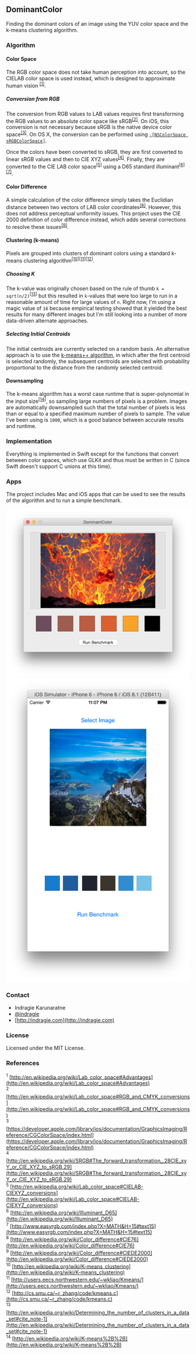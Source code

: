 ## DominantColor

Finding the dominant colors of an image using the YUV color space and the k-means clustering algorithm.

### Algorithm

#### Color Space

The RGB color space does not take human perception into account, so the CIELAB color space is used instead, which is designed to approximate human vision <sup>[[1]](http://en.wikipedia.org/wiki/Lab_color_space#Advantages)</sup>. 

##### Conversion from RGB

The conversion from RGB values to LAB values requires first transforming the RGB values to an absolute color space like sRGB<sup>[[2]](http://en.wikipedia.org/wiki/Lab_color_space#RGB_and_CMYK_conversions)</sup>. On iOS, this conversion is not necessary because sRGB is the native device color space<sup>[[3]](https://developer.apple.com/library/ios/documentation/GraphicsImaging/Reference/CGColorSpace/index.html)</sup>. On OS X, the conversion can be performed using [`-[NSColorSpace sRGBColorSpace]`](https://developer.apple.com/library/mac/documentation/Cocoa/Reference/ApplicationKit/Classes/NSColorSpace_Class/index.html).

Once the colors have been converted to sRGB, they are first converted to linear sRGB values and then to CIE XYZ values<sup>[[4]](http://en.wikipedia.org/wiki/SRGB#The_forward_transformation_.28CIE_xyY_or_CIE_XYZ_to_sRGB.29)</sup>. Finally, they are converted to the CIE LAB color space<sup>[[5]](http://en.wikipedia.org/wiki/Lab_color_space#CIELAB-CIEXYZ_conversions)</sup> using a D65 standard illuminant<sup>[[6]](http://en.wikipedia.org/wiki/Illuminant_D65)[[7]](http://www.easyrgb.com/index.php?X=MATH&H=15#text15)</sup>. 

#### Color Difference

A simple calculation of the color difference simply takes the Euclidian distance between two vectors of LAB color coordinates<sup>[[8]](http://en.wikipedia.org/wiki/Color_difference#CIE76)</sup>. However, this does not address perceptual uniformity issues. This project uses the CIE 2000 definition of color difference instead, which adds several corrections to resolve these issues<sup>[[9]](http://en.wikipedia.org/wiki/Color_difference#CIEDE2000)</sup>. 

#### Clustering (k-means)

Pixels are grouped into clusters of dominant colors using a standard k-means clustering algorithm<sup>[[10](http://en.wikipedia.org/wiki/K-means_clustering)][[11](http://users.eecs.northwestern.edu/~wkliao/Kmeans/)][[12](http://cs.smu.ca/~r_zhang/code/kmeans.c)]</sup>. 

##### Choosing K

The k-value was originally chosen based on the rule of thumb `k = sqrt(n/2)`<sup>[[13](http://en.wikipedia.org/wiki/Determining_the_number_of_clusters_in_a_data_set#cite_note-1)]</sup> but this resulted in `k`-values that were too large to run in a reasonable amount of time for large values of `n`. Right now, I'm using a magic value of `16` because empirical testing showed that it yielded the best results for many different images but I'm still looking into a number of more data-driven alternate approaches.

##### Selecting Initial Centroids

The initial centroids are currently selected on a random basis. An alternative approach is to use the [k-means++ algorithm](http://en.wikipedia.org/wiki/K-means%2B%2B), in which after the first centroid is selected randomly, the subsequent centroids are selected with probability proportional to the distance from the randomly selected centroid.

#### Downsampling

The k-means algorithm has a worst case runtime that is super-polynomial in the input size<sup>[[14](http://en.wikipedia.org/wiki/K-means%2B%2B)]</sup>, so sampling large numbers of pixels is a problem. Images are automatically downsampled such that the total number of pixels is less than or equal to a specified maximum number of pixels to sample. The value I've been using is `1000`, which is a good balance between accurate results and runtime. 

### Implementation

Everything is implemented in Swift except for the functions that convert between color spaces, which use GLKit and thus must be written in C (since Swift doesn't support C unions at this time). 

### Apps

The project includes Mac and iOS apps that can be used to see the results of the algorithm and to run a simple benchmark.

![Mac app](mac.png)
![iOS app](ios.png)

### Contact

* Indragie Karunaratne
* [@indragie](http://twitter.com/indragie)
* [http://indragie.com](http://indragie.com)

### License

Licensed under the MIT License.

### References

<sup>1</sup> [http://en.wikipedia.org/wiki/Lab_color_space#Advantages](http://en.wikipedia.org/wiki/Lab_color_space#Advantages)  
<sup>2</sup> [http://en.wikipedia.org/wiki/Lab_color_space#RGB_and_CMYK_conversions](http://en.wikipedia.org/wiki/Lab_color_space#RGB_and_CMYK_conversions)  
<sup>3</sup> [https://developer.apple.com/library/ios/documentation/GraphicsImaging/Reference/CGColorSpace/index.html](https://developer.apple.com/library/ios/documentation/GraphicsImaging/Reference/CGColorSpace/index.html)  
<sup>4</sup> [http://en.wikipedia.org/wiki/SRGB#The_forward_transformation_.28CIE_xyY_or_CIE_XYZ_to_sRGB.29](http://en.wikipedia.org/wiki/SRGB#The_forward_transformation_.28CIE_xyY_or_CIE_XYZ_to_sRGB.29)    
<sup>5</sup> [http://en.wikipedia.org/wiki/Lab_color_space#CIELAB-CIEXYZ_conversions](http://en.wikipedia.org/wiki/Lab_color_space#CIELAB-CIEXYZ_conversions)  
<sup>6</sup> [http://en.wikipedia.org/wiki/Illuminant_D65](http://en.wikipedia.org/wiki/Illuminant_D65)    
<sup>7</sup> [http://www.easyrgb.com/index.php?X=MATH&H=15#text15](http://www.easyrgb.com/index.php?X=MATH&H=15#text15)  
<sup>8</sup> [http://en.wikipedia.org/wiki/Color_difference#CIE76](http://en.wikipedia.org/wiki/Color_difference#CIE76)    
<sup>9</sup> [http://en.wikipedia.org/wiki/Color_difference#CIEDE2000](http://en.wikipedia.org/wiki/Color_difference#CIEDE2000)    
<sup>10</sup> [http://en.wikipedia.org/wiki/K-means_clustering](http://en.wikipedia.org/wiki/K-means_clustering)  
<sup>11</sup> [http://users.eecs.northwestern.edu/~wkliao/Kmeans/](http://users.eecs.northwestern.edu/~wkliao/Kmeans/)  
<sup>12</sup> [http://cs.smu.ca/~r_zhang/code/kmeans.c](http://cs.smu.ca/~r_zhang/code/kmeans.c)  
<sup>13</sup> [http://en.wikipedia.org/wiki/Determining_the_number_of_clusters_in_a_data_set#cite_note-1](http://en.wikipedia.org/wiki/Determining_the_number_of_clusters_in_a_data_set#cite_note-1)  
<sup>14</sup> [http://en.wikipedia.org/wiki/K-means%2B%2B](http://en.wikipedia.org/wiki/K-means%2B%2B)
